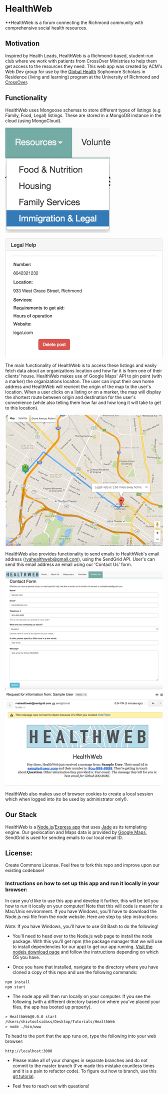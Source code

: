 # HealthWeb

**HealthWeb is a forum connecting the Richmond community with comprehensive social health resources.

## Motivation

 Inspired by Health Leads, HealthWeb is a Richmond-based, student-run club where we work with patients from CrossOver Ministries to help them get access to the resources they need. This web app was created by ACM's Web Dev group for use by the [Global Health](http://livinglearning.richmond.edu/ssir/global-health/index.html) Sophomore Scholars in Residence (living and learning) program at the University of Richmond and [CrossOver](http://www.crossoverministry.org/).

## Functionality

HealthWeb uses Mongoose schemas to store different types of listings (e.g Family, Food, Legal) listings. These are stored in a MongoDB instance in the cloud (using MongoCloud).

![Listings](https://raw.githubusercontent.com/shivtools/HealthWeb/master/markdown/listing1.png)

![Listings](https://raw.githubusercontent.com/shivtools/HealthWeb/master/markdown/listing2.png)

The main functionality of HealthWeb is to access these listings and easily fetch data about an organizations location and how far it is from one of their clients' house. HealthWeb makes use of Google Maps' API to pin point (with a marker) the organizations locaiton. The user can input their own home address and HealthWeb will reorient the origin of the map to the user's location. When a user clicks on a listing or on a marker, the map will display the shortest route between origin and destination for the user's convenience (while also telling them how far and how long it will take to get to this location).

![Google Maps](https://raw.githubusercontent.com/shivtools/HealthWeb/master/markdown/googlemaps.png)

HealthWeb also provides functionality to send emails to HealthWeb's email address (rvahealthweb@gmail.com), using the SendGrid API. User's can send this email address an email using our 'Contact Us' form. 

![Contact us](https://raw.githubusercontent.com/shivtools/HealthWeb/master/markdown/contactus.png)
![Email](https://raw.githubusercontent.com/shivtools/HealthWeb/master/markdown/email.png)

HealthWeb also makes use of browser cookies to create a local session which when logged into (to be used by administrator only!).

## Our Stack

HealthWeb is a [Node.js](https://nodejs.org/en/)/[Express app](http://expressjs.com/en/guide/using-middleware.html) that uses [Jade](http://jade-lang.com/) as its templating engine. Our geolocation and Maps data is provided by [Google Maps](https://developers.google.com/maps/), SendGrid is used for sending emails to our local email ID.


## License:

Create Commons License. Feel free to fork this repo and improve upon our existing codebase! 

### Instructions on how to set up this app and run it locally in your browser: 

In case you'd like to use this app and develop it further, this will be tell you how to run it locally on your computer! 
Note that this will code is meant for a Mac/Unix environment. If you have Windows, you'll have to download the Node.js msi file from the node website. Here are step by step instructions:

*Note:* If you have Windows, you'll have to use Git Bash to do the following!

* You'll need to head over to the Node.js web page to install the node package. With this you'll get npm (the package manager that we will use to install dependencies for our app) to get our app running. [Visit the nodejs download page](https://nodejs.org/en/download/) and follow the instructions depending on which OS you have.

* Once you have that installed, navigate to the directory where you have cloned a copy of this repo and use the following commands:

```
npm install 
npm start
```

* The node app will then run locally on your computer. If you see the following (with a different directory based on where you've placed your files, the app has booted up properly).

```
> HealthWeb@0.0.0 start /Users/shivtoolsidass/Desktop/Tutorials/HealthWeb
> node ./bin/www

```


 To head to the port that the app runs on, type the following into your web browser:

```
http://localhost:3000
```

* Please make all of your changes in separate branches and do not commit to the master branch (I've made this mistake countless times and it is a pain to refactor code). To figure out how to branch, use this [git tutorial](http://rogerdudler.github.io/git-guide/). 

* Feel free to reach out with questions!

